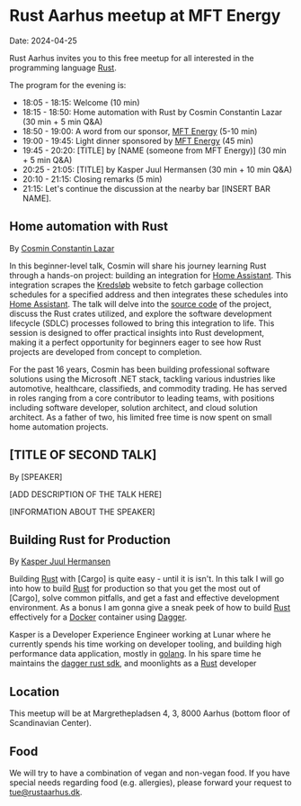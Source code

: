 # Rust Aarhus meetup at MFT Energy

Date: 2024-04-25

Rust Aarhus invites you to this free meetup for all interested in the programming language [Rust].

The program for the evening is:

- 18:05 - 18:15: Welcome (10 min)
- 18:15 - 18:50: Home automation with Rust by Cosmin Constantin Lazar (30 min + 5 min Q&A)
- 18:50 - 19:00: A word from our sponsor, [MFT Energy][mft] (5-10 min)
- 19:00 - 19:45: Light dinner sponsored by [MFT Energy][mft] (45 min)
- 19:45 - 20:20: [TITLE] by [NAME (someone from MFT Energy)] (30 min + 5 min Q&A)
- 20:25 - 21:05: [TITLE] by Kasper Juul Hermansen (30 min + 10 min Q&A)
- 20:10 - 21:15: Closing remarks (5 min)
- 21:15: Let's continue the discussion at the nearby bar [INSERT BAR NAME].

## Home automation with Rust
By [Cosmin Constantin Lazar][ccl]

In this beginner-level talk, Cosmin will share his journey learning Rust through a hands-on project: building an integration for [Home Assistant](https://github.com/home-assistant). This integration scrapes the [Kredsløb](https://www.kredslob.dk/produkter-og-services/genbrug-og-affald/affaldsbeholdere/toemmekalender) website to fetch garbage collection schedules for a specified address and then integrates these schedules into [Home Assistant](https://github.com/home-assistant). The talk will delve into the [source code](https://github.com/CosminLazar/ha-mitaffald) of the project, discuss the Rust crates utilized, and explore the software development lifecycle (SDLC) processes followed to bring this integration to life. This session is designed to offer practical insights into Rust development, making it a perfect opportunity for beginners eager to see how Rust projects are developed from concept to completion.

For the past 16 years, Cosmin has been building professional software solutions using the Microsoft .NET stack, tackling various industries like automotive, healthcare, classifieds, and commodity trading. He has served in roles ranging from a core contributor to leading teams, with positions including software developer, solution architect, and cloud solution architect. As a father of two, his limited free time is now spent on small home automation projects.


## [TITLE OF SECOND TALK]
By [SPEAKER]

[ADD DESCRIPTION OF THE TALK HERE]

[INFORMATION ABOUT THE SPEAKER]


## Building Rust for Production
By [Kasper Juul Hermansen][kjh]

Building [Rust] with [Cargo] is quite easy - until it is isn't. In this talk I will go into how to build
[Rust] for production so that you get the most out of [Cargo], solve common pitfalls, and get a fast 
and effective development environment. As a bonus I am gonna give a sneak peek of how to build [Rust]
effectively for a [Docker] container using [Dagger].

Kasper is a Developer Experience Engineer working at Lunar where he currently spends his time working 
on developer tooling, and building high performance data application, mostly in [golang]. 
In his spare time he maintains the [dagger rust sdk], and moonlights as a [Rust] developer

## Location
This meetup will be at Margrethepladsen 4, 3, 8000 Aarhus (bottom floor of Scandinavian Center).

## Food
We will try to have a combination of vegan and non-vegan food. If you have special needs regarding food (e.g. allergies), please forward your request to tue@rustaarhus.dk.


[rust]: https://www.rust-lang.org/
[mft]: https://mft-energy.com/
[ccl]: https://www.linkedin.com/in/cosminconstantinlazar/
[kjh]: https://github.com/kjuulh
[dagger]: https://dagger.io/
[dagger rust sdk]: https://github.com/dagger/dagger/tree/main/sdk/rust
[docker]: https://www.docker.com/
[golang]: https://go.dev/
